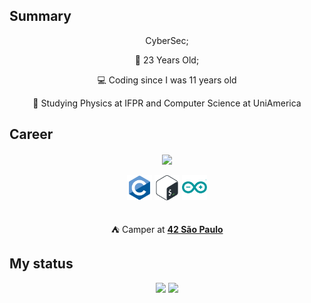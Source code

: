 
## Summary
<div align="center">
  <p>CyberSec;</p>
  <p>🎂 23 Years Old;</p>
  <p>💻 Coding since I was 11 years old</p>
  <p>🧲 Studying Physics at IFPR and Computer Science at UniAmerica</p>
</div>

Career
----
  <div align="center">
  <img align="center" src="https://www.codewars.com/users/Luisaboia/badges/large" />
  <div align="center" style="display: inline_block"><br />
  <img align="center" alt="C" src="https://raw.githubusercontent.com/devicons/devicon/master/icons/c/c-original.svg" width="40" height="40"/>
  <img align="center" alt="Bash" src="https://raw.githubusercontent.com/devicons/devicon/master/icons/bash/bash-original.svg" width="40" height="40"/>
  <img align="center" alt="arduino" src="https://raw.githubusercontent.com/devicons/devicon/1119b9f84c0290e0f0b38982099a2bd027a48bf1/icons/arduino/arduino-original.svg" width="40" height="40"/>
</div>
  <br />
  
  ⛺ Camper at [**42 São Paulo**][1]
  
  [1]: https://www.42sp.org.br/
  </div>
 
 ## My status

<div align="center">
  <img height="180em" src="https://github-readme-stats.vercel.app/api?username=luisaboia&theme=midnight-purple&show_icons=true&hide_border=true&count_private=true"/>
 <img height="180em" src="https://github-readme-stats.vercel.app/api/top-langs/?username=luisaboia&hide=javascript,css,scss,html&ide_border=true&theme=midnight-purple"/>
</div>
